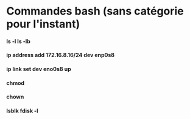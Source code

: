 # Commandes bash (sans catégorie pour l'instant)


#### ls -l   ls -lb
#### ip address add 172.16.8.16/24 dev enp0s8
#### ip link set dev eno0s8 up
#### chmod
#### chown
#### lsblk  fdisk -l
#### 
####
####
####
####

